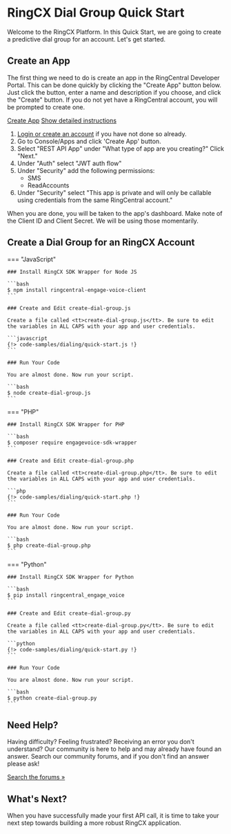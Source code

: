 # RingCX Dial Group Quick Start

Welcome to the RingCX Platform. In this Quick Start, we are going to create a predictive dial group for an account. Let's get started.

## Create an App

The first thing we need to do is create an app in the RingCentral Developer Portal. This can be done quickly by clicking the "Create App" button below. Just click the button, enter a name and description if you choose, and click the "Create" button. If you do not yet have a RingCentral account, you will be prompted to create one.

<a target="_new" href="https://developer.ringcentral.com/new-app?name=RingCX+Quick+Start+App&desc=A+simple+app+to+demo+creating+a+queue+group&grantType=PersonalJWT&public=false&type=ServerOther&carriers=7710,7310,3420&permissions=ReadAccounts&redirectUri=&utm_source=devguide&utm_medium=button&utm_campaign=quickstart" class="btn btn-primary">Create App</a>
<a class="btn-link btn-collapse" data-toggle="collapse" href="#create-app-instructions" role="button" aria-expanded="false" aria-controls="create-app-instructions">Show detailed instructions</a>

<div class="collapse" id="create-app-instructions">
<ol>
<li><a href="https://developer.ringcentral.com/login.html#/">Login or create an account</a> if you have not done so already.</li>
<li>Go to Console/Apps and click 'Create App' button.</li>
<li>Select "REST API App" under "What type of app are you creating?" Click "Next."</li>
<li>Under "Auth" select "JWT auth flow"
<li>Under "Security" add the following permissions:
  <ul>
    <li>SMS</li>
    <li>ReadAccounts</li>
  </ul>
</li>
<li>Under "Security" select "This app is private and will only be callable using credentials from the same RingCentral account."</li>
</ol>
</div>

When you are done, you will be taken to the app's dashboard. Make note of the Client ID and Client Secret. We will be using those momentarily.

## Create a Dial Group for an RingCX Account

=== "JavaScript"

    ### Install RingCX SDK Wrapper for Node JS

    ```bash
    $ npm install ringcentral-engage-voice-client
    ```

    ### Create and Edit create-dial-group.js

    Create a file called <tt>create-dial-group.js</tt>. Be sure to edit the variables in ALL CAPS with your app and user credentials.

    ```javascript
    {!> code-samples/dialing/quick-start.js !}
    ```

    ### Run Your Code

    You are almost done. Now run your script.

    ```bash
    $ node create-dial-group.js
    ```

=== "PHP"

    ### Install RingCX SDK Wrapper for PHP

    ```bash
    $ composer require engagevoice-sdk-wrapper
    ```

    ### Create and Edit create-dial-group.php

    Create a file called <tt>create-dial-group.php</tt>. Be sure to edit the variables in ALL CAPS with your app and user credentials.

    ```php
    {!> code-samples/dialing/quick-start.php !}
    ```

    ### Run Your Code

    You are almost done. Now run your script.

    ```bash
    $ php create-dial-group.php
    ```

=== "Python"

    ### Install RingCX SDK Wrapper for Python

    ```bash
    $ pip install ringcentral_engage_voice
    ```

    ### Create and Edit create-dial-group.py

    Create a file called <tt>create-dial-group.py</tt>. Be sure to edit the variables in ALL CAPS with your app and user credentials.

    ```python
    {!> code-samples/dialing/quick-start.py !}
    ```

    ### Run Your Code

    You are almost done. Now run your script.

    ```bash
    $ python create-dial-group.py
    ```

## Need Help?

Having difficulty? Feeling frustrated? Receiving an error you don't understand? Our community is here to help and may already have found an answer. Search our community forums, and if you don't find an answer please ask!

<a target="_new" href="https://forums.developers.ringcentral.com/search.html?c=11&includeChildren=false&f=&type=question+OR+kbentry+OR+answer+OR+topic&redirect=search%2Fsearch&sort=relevance&q=call+management">Search the forums &raquo;</a>

## What's Next?

When you have successfully made your first API call, it is time to take your next step towards building a more robust RingCX application.
